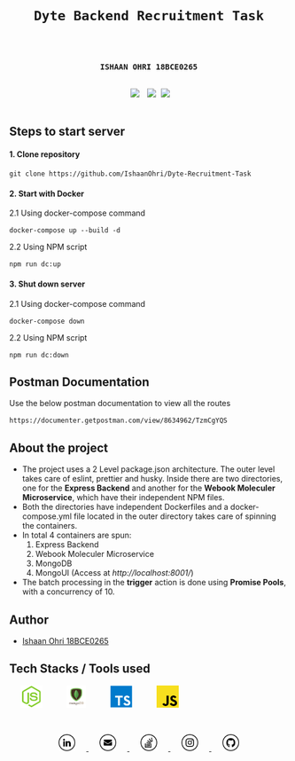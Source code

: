 <code>
  <h1 align="center">Dyte Backend Recruitment Task</h1>
  <h3 align="center">ISHAAN OHRI 18BCE0265</h3>
</code>

<div align="center">
  <img src="https://img.shields.io/github/repo-size/IshaanOhri/Dyte-Recruitment-Task?logo=github" hspace="5">
  <img src="https://img.shields.io/github/license/IshaanOhri/Dyte-Recruitment-Task" hspace="5">
  <img src="https://img.shields.io/github/last-commit/IshaanOhri/Dyte-Recruitment-Task?logo=git">
</div>

<br>

<p align="center">

## Steps to start server

#### 1. Clone repository

```
git clone https://github.com/IshaanOhri/Dyte-Recruitment-Task
```
#### 2. Start with Docker
    
2.1 Using docker-compose command
```
docker-compose up --build -d
```

2.2 Using NPM script
```
npm run dc:up
```
#### 3. Shut down server
    
2.1 Using docker-compose command
```
docker-compose down
```

2.2 Using NPM script
```
npm run dc:down
```
    
## Postman Documentation
Use the below postman documentation to view all the routes
```
https://documenter.getpostman.com/view/8634962/TzmCgYQS
```
    
## About the project
 - The project uses a 2 Level package.json architecture. The outer level takes care of eslint, prettier and husky. Inside there are two directories, one for the **Express Backend** and another for the **Webook Moleculer Microservice**, which have their independent NPM files.
 - Both the directories have independent Dockerfiles and a docker-compose.yml file located in the outer directory takes care of spinning the containers.
 - In total 4 containers are spun:
    1. Express Backend
    2. Webook Moleculer Microservice
    3. MongoDB
    4. MongoUI (Access at *http://localhost:8001/*)
 - The batch processing in the **trigger** action is done using **Promise Pools**, with a concurrency of 10.
    
## Author

- [Ishaan Ohri 18BCE0265](https://github.com/IshaanOhri)

## Tech Stacks / Tools used

<p>
  <img src="https://github.com/IshaanOhri/IshaanOhri/blob/master/assets/nodejs.png" height=40 hspace=20>
  <img src="https://github.com/IshaanOhri/IshaanOhri/blob/master/assets/mongodb.png" height=40 hspace=20>
  <img src="https://github.com/IshaanOhri/IshaanOhri/blob/master/assets/typescript.png" height=40 hspace=20>
  <img src="https://github.com/IshaanOhri/IshaanOhri/blob/master/assets/javascript.png" height=40 hspace=20>
</p>

<br>

<p align="center">
  <a href="https://www.linkedin.com/in/ishaanohri/">
    <img src="https://github.com/IshaanOhri/IshaanOhri/blob/master/assets/linkedin.png" width="30" height="30" hspace="20">
  </a>

  <a href="mailto:ishaan99ohri@gmail.com">
    <img src="https://github.com/IshaanOhri/IshaanOhri/blob/master/assets/mail.png" width="30" height="30" hspace="20">
  </a>

  <a href="https://stackoverflow.com/users/11712463/ishaan-ohri">
    <img src="https://github.com/IshaanOhri/IshaanOhri/blob/master/assets/stackoverflow.png" width="30" height="30" hspace="20">
  </a>

  <a href="https://www.instagram.com/ohri_8/">
    <img src="https://github.com/IshaanOhri/IshaanOhri/blob/master/assets/instagram.png" width="30" height="30" hspace="20">
  </a>

  <a href="https://github.com/IshaanOhri">
    <img src="https://github.com/IshaanOhri/IshaanOhri/blob/master/assets/github.png" width="30" height="30" hspace="20">
  </a>
</p>
